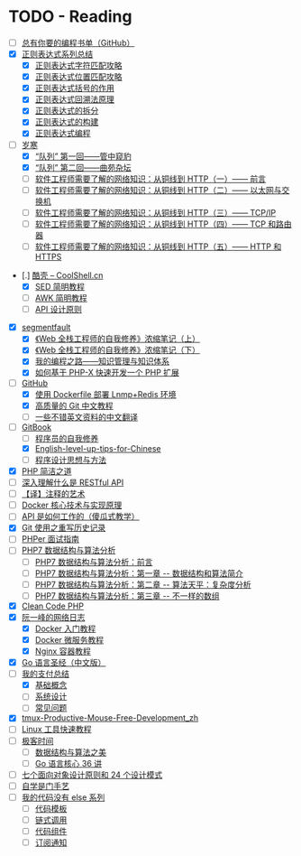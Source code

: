 # TODO - Reading

- [ ] [总有你要的编程书单（GitHub）](http://blog.didiaoyuan.com/2017/04/18/%E6%80%BB%E6%9C%89%E4%BD%A0%E8%A6%81%E7%9A%84%E7%BC%96%E7%A8%8B%E4%B9%A6%E5%8D%95%EF%BC%88GitHub-%EF%BC%89/)
- [X] [正则表达式系列总结](https://zhuanlan.zhihu.com/p/27653434)
    - [X] [正则表达式字符匹配攻略](https://zhuanlan.zhihu.com/p/27338649)
    - [X] [正则表达式位置匹配攻略](https://zhuanlan.zhihu.com/p/27309508)
    - [X] [正则表达式括号的作用](https://zhuanlan.zhihu.com/p/27355118)
    - [X] [正则表达式回溯法原理](https://zhuanlan.zhihu.com/p/27417442)
    - [X] [正则表达式的拆分](https://zhuanlan.zhihu.com/p/27526085)
    - [X] [正则表达式的构建](https://zhuanlan.zhihu.com/p/27552390)
    - [X] [正则表达式编程](https://zhuanlan.zhihu.com/p/27571489)
- [ ] [岁寒](https://lvwenhan.com/)
    - [X] [“队列” 第一回——管中窥豹](https://lvwenhan.com/laravel-advanced/479.html)
    - [X] [“队列” 第二回——曲苑杂坛](https://lvwenhan.com/laravel-advanced/480.html)
    - [ ] [软件工程师需要了解的网络知识：从铜线到 HTTP（一）—— 前言](https://lvwenhan.com/%E6%93%8D%E4%BD%9C%E7%B3%BB%E7%BB%9F/485.html)
    - [ ] [软件工程师需要了解的网络知识：从铜线到 HTTP（二）—— 以太网与交换机](https://lvwenhan.com/%E6%93%8D%E4%BD%9C%E7%B3%BB%E7%BB%9F/486.html)
    - [ ] [软件工程师需要了解的网络知识：从铜线到 HTTP（三）—— TCP/IP](https://lvwenhan.com/%E6%93%8D%E4%BD%9C%E7%B3%BB%E7%BB%9F/487.html)
    - [ ] [软件工程师需要了解的网络知识：从铜线到 HTTP（四）—— TCP 和路由器](https://lvwenhan.com/%E6%93%8D%E4%BD%9C%E7%B3%BB%E7%BB%9F/488.html)
    - [ ] [软件工程师需要了解的网络知识：从铜线到 HTTP（五）—— HTTP 和 HTTPS](https://lvwenhan.com/%E6%93%8D%E4%BD%9C%E7%B3%BB%E7%BB%9F/489.html)
- [.] [酷壳 – CoolShell.cn](http://coolshell.cn/)
    - [X] [SED 简明教程](http://coolshell.cn/articles/9104.html)
    - [ ] [AWK 简明教程](http://coolshell.cn/articles/9070.html)
    - [ ] [API 设计原则](http://coolshell.cn/articles/18024.html)
- [X] [segmentfault](https://segmentfault.com)
    - [X] [《Web 全栈工程师的自我修养》浓缩笔记（上） ](https://segmentfault.com/a/1190000008921805)
    - [X] [《Web 全栈工程师的自我修养》浓缩笔记（下） ](https://segmentfault.com/a/1190000010128001)
    - [X] [我的编程之路——知识管理与知识体系](https://segmentfault.com/a/1190000004612590)
    - [X] [如何基于 PHP-X 快速开发一个 PHP 扩展](https://segmentfault.com/a/1190000011111074)
- [ ] [GitHub](https://github.com)
    - [X] [使用 Dockerfile 部署 Lnmp+Redis 环境](https://github.com/voocel/docker-lnmp)
    - [X] [高质量的 Git 中文教程](https://github.com/geeeeeeeeek/git-recipes/wiki)
    - [ ] [一些不错英文资料的中文翻译](https://github.com/oldratlee/translations)
- [ ] [GitBook](https://www.gitbook.com)
    - [ ] [程序员的自我修养](https://leohxj.gitbooks.io/a-programmer-prepares/)
    - [X] [English-level-up-tips-for-Chinese](https://byoungd.gitbooks.io/english-level-up-tips-for-chinese/content/)
    - [ ] [程序设计思想与方法](https://wizardforcel.gitbooks.io/sjtu-cs902-courseware/content/)
- [X] [PHP 简洁之道](http://www.hellonine.top/index.php/archives/70/)
- [ ] [深入理解什么是 RESTful API](http://www.ruanyifeng.com/blog/2014/05/restful_api.html)
- [ ] [【译】注释的艺术](https://elevenbeans.github.io/2017/11/24/art-of-comments/)
- [ ] [Docker 核心技术与实现原理](https://draveness.me/docker)
- [ ] [API 是如何工作的（傻瓜式教学）](https://zhuanlan.zhihu.com/p/31294362)
- [X] [Git 使用之重写历史记录](https://blog.ymfe.org/Git%20%E4%BD%BF%E7%94%A8%E4%B9%8B%E9%87%8D%E5%86%99%E5%8E%86%E5%8F%B2%E8%AE%B0%E5%BD%95/)
- [ ] [PHPer 面试指南](https://todayqq.gitbooks.io/phper/content/)
- [ ] [PHP7 数据结构与算法分析](http://www.ituring.com.cn/space/274337)
    - [ ] [PHP7 数据结构与算法分析：前言](http://www.ituring.com.cn/article/498160)
    - [ ] [PHP7 数据结构与算法分析：第一章 -- 数据结构和算法简介](http://www.ituring.com.cn/article/498164)
    - [ ] [PHP7 数据结构与算法分析：第二章 -- 算法天平：复杂度分析](http://www.ituring.com.cn/article/498336)
    - [ ] [PHP7 数据结构与算法分析：第三章 -- 不一样的数组](http://www.ituring.com.cn/article/498486)
- [X] [Clean Code PHP](https://github.com/php-cpm/clean-code-php)
- [X] [阮一峰的网络日志](http://www.ruanyifeng.com/blog/)
    - [X] [Docker 入门教程](http://www.ruanyifeng.com/blog/2018/02/docker-tutorial.html)
    - [X] [Docker 微服务教程](http://www.ruanyifeng.com/blog/2018/02/docker-wordpress-tutorial.html)
    - [X] [Nginx 容器教程](http://www.ruanyifeng.com/blog/2018/02/nginx-docker.html)
- [X] [Go 语言圣经（中文版）](https://love2.io/@meiritugua/doc/gopl-zh/preface.md)
- [ ] [我的支付总结](http://www.cnblogs.com/zhenbianshu/)
    - [X] [基础概念](https://www.cnblogs.com/zhenbianshu/p/6648165.html)
    - [ ] [系统设计](http://www.cnblogs.com/zhenbianshu/p/6664379.html)
    - [ ] [常见问题](http://www.cnblogs.com/zhenbianshu/p/6664416.html)
- [X] [tmux-Productive-Mouse-Free-Development_zh](https://aquaregia.gitbooks.io/tmux-productive-mouse-free-development_zh/content/)
- [ ] [Linux 工具快速教程](https://linuxtools-rst.readthedocs.io/zh_CN/latest/index.html)
- [ ] [极客时间](https://time.geekbang.org/)
    - [ ] [数据结构与算法之美](https://time.geekbang.org/column/intro/126)
    - [ ] [Go 语言核心 36 讲](https://time.geekbang.org/column/112)
- [ ] [七个面向对象设计原则和 24 个设计模式](https://blog.csdn.net/lovelion/article/details/17517213)
- [ ] [自学是门手艺](https://github.com/selfteaching/the-craft-of-selfteaching)
- [ ] [我的代码没有 else 系列](https://github.com/TIGERB/easy-tips/tree/master/go/src/patterns)
    - [ ] [代码模板](https://github.com/TIGERB/easy-tips/tree/master/go/src/patterns/template)
    - [ ] [链式调用](https://github.com/TIGERB/easy-tips/tree/master/go/src/patterns/responsibility)
    - [ ] [代码组件](https://github.com/TIGERB/easy-tips/tree/master/go/src/patterns/composite)
    - [ ] [订阅通知](https://github.com/TIGERB/easy-tips/tree/master/go/src/patterns/observer)

